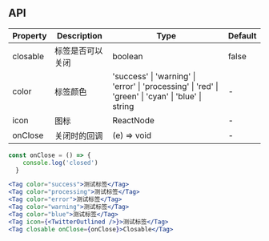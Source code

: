 ## API

| Property | Description | Type | Default |
| --- | --- | --- | --- |
| closable | 标签是否可以关闭 | boolean | false |
| color | 标签颜色 | 'success' \| 'warning' \| 'error' \| 'processing' \| 'red' \| 'green' \| 'cyan' \| 'blue' \| string | - |
| icon | 图标 | ReactNode | - |
| onClose | 关闭时的回调 | (e) => void | - |

```jsx
const onClose = () => {
    console.log('closed')
  }

<Tag color="success">测试标签</Tag>
<Tag color="processing">测试标签</Tag>
<Tag color="error">测试标签</Tag>
<Tag color="warning">测试标签</Tag>
<Tag color="blue">测试标签</Tag>
<Tag icon={<TwitterOutlined />}>测试标签</Tag>
<Tag closable onClose={onClose}>Closable</Tag>
```
